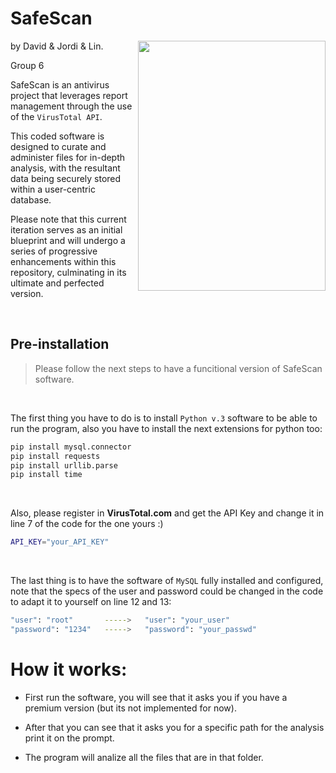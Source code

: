 # SafeScan

<p><img src="https://github.com/Bot-JohnLemon/SafeScan/assets/28149894/42de2fe7-c691-4751-bfa6-9f726b0957db" width="300" height="400" align="right"></p>

by David & Jordi & Lin.

Group 6

SafeScan is an antivirus project that leverages report management through the use of the `VirusTotal API`.

This coded software is designed to curate and administer files for in-depth analysis, with the resultant data being securely stored within a user-centric database.

Please note that this current iteration serves as an initial blueprint and will undergo a series of progressive enhancements within this repository, culminating in its ultimate and perfected version.



<br>

## Pre-installation

>Please follow the next steps to have a funcitional version of SafeScan software.

<br>

The first thing you have to do is to install `Python v.3` software to be able to run the program, also you have to install the next extensions for python too:

```sh
pip install mysql.connector
pip install requests
pip install urllib.parse
pip install time
```

<br>

Also, please register in **VirusTotal.com** and get the API Key and change it in line 7 of the code for the one yours :)

```sh
API_KEY="your_API_KEY"
```

<br>

The last thing is to have the software of `MySQL` fully installed and configured, note that the specs of the user and password could be changed in the code to adapt it to yourself on line 12 and 13:

```sh
"user": "root"       ----->   "user": "your_user"
"password": "1234"   ----->   "password": "your_passwd"
```

# How it works:

- First run the software, you will see that it asks you if you have a premium version (but its not implemented for now).

- After that you can see that it asks you for a specific path for the analysis print it on the prompt.

- The program will analize all the files that are in that folder.
  <br><br><br>
